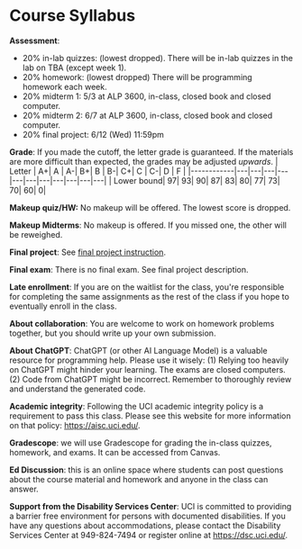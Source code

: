 # Course Syllabus


**Assessment**:
* 20% in-lab quizzes: (lowest dropped). There will be in-lab quizzes in the lab on TBA (except week 1).
* 20% homework: (lowest dropped) There will be programming homework each week.
* 20% midterm 1: 5/3 at ALP 3600, in-class, closed book and closed computer.
* 20% midterm 2: 6/7 at ALP 3600, in-class, closed book and closed computer.
* 20% final project: 6/12 (Wed) 11:59pm



**Grade**: If you made the cutoff, the letter grade is guaranteed. If the materials are more difficult than expected, the grades may be adjusted *upwards*.
| Letter     | A+| A | A-| B+| B | B-| C+| C | C-| D | F |
|------------|---|---|---|---|---|---|---|---|---|---|---|
| Lower bound| 97| 93| 90| 87| 83| 80| 77| 73| 70| 60| 0|


**Makeup quiz/HW:** No makeup will be offered. The lowest score is dropped.

**Makeup Midterms**: No makeup is offered. If you missed one, the other will be reweighed.

**Final project**: See [final project instruction](final_project_instruction.md).

**Final exam**: There is no final exam. See final project description.

**Late enrollment**: If you are on the waitlist for the class, you're responsible for completing the same assignments as the rest of the class if you hope to eventually enroll in the class.

**About collaboration**: You are welcome to work on homework problems together, but you should write up your own submission. 

**About ChatGPT**: ChatGPT (or other AI Language Model) is a valuable resource for programming help. Please use it wisely: (1) Relying too heavily on ChatGPT might hinder your learning. The exams are closed computers. (2) Code from ChatGPT might be incorrect. Remember to thoroughly review and understand the generated code.  

**Academic integrity**: Following the UCI academic integrity policy is a requirement to pass this class. Please see this website for more information on that policy: https://aisc.uci.edu/.

**Gradescope**: we will use Gradescope for grading the in-class quizzes, homework, and exams. It can be accessed from Canvas.

**Ed Discussion**: this is an online space where students can post questions about the course material and homework and anyone in the class can answer.

**Support from the Disability Services Center**: UCI is committed to providing a barrier free environment for persons with documented disabilities. If you have any questions about accommodations, please contact the Disability Services Center at 949-824-7494 or register online at https://dsc.uci.edu/.


